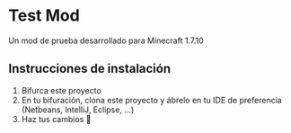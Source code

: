 # Test Mod
Un mod de prueba desarrollado para Minecraft 1.7.10

## Instrucciones de instalación
1. Bifurca este proyecto
2. En tu bifuración, clona este proyecto y ábrelo en tu IDE de preferencia (Netbeans, IntelliJ, Eclipse, ...)
3. Haz tus cambios :smiling_face_with_three_hearts: